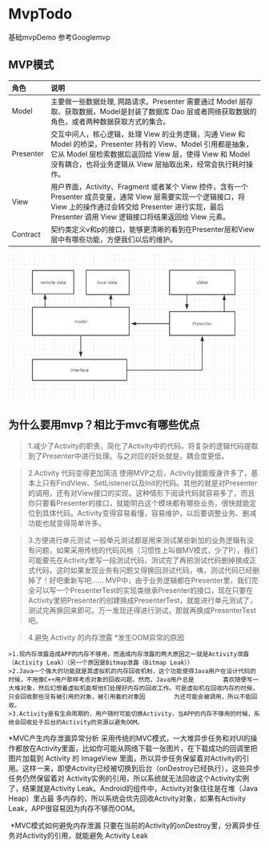 # MvpTodo
基础mvpDemo 参考Googlemvp




## MVP模式

| 角色 | 说明 |
|:------------- |:------------- |
| Model | 主要做一些数据处理, 网路请求。Presenter 需要通过 Model 层存取、获取数据，Model是封装了数据库 Dao 层或者网络获取数据的角色，或者两种数据获取方式的集合。 |
| Presenter | 交互中间人，核心逻辑，处理 View 的业务逻辑，沟通 View 和 Model 的桥梁，Presenter 持有的 View、Model 引用都是抽象，它从 Model 层检索数据后返回给 View 层，使得 View 和 Model 没有耦合，也将业务逻辑从 View 层抽取出来，经常会执行耗时操作。 |
| View | 用户界面，Activity、Fragment 或者某个 View 控件，含有一个 Presenter 成员变量，通常 View 层需要实现一个逻辑接口，将 View 上的操作通过会转交给 Presenter 进行实现，最后 Presenter 调用 View 逻辑接口将结果返回给 View 元素。 |
|Contract| 契约类定义v和p的接口，能够更清晰的看到在Presenter层和View层中有哪些功能，方便我们以后的维护。|



![image](https://github.com/wang2016215/MvpTodo/blob/master/screenshots/20180105103858.png)

## 为什么要用mvp？相比于mvc有哪些优点
>1.减少了Activity的职责，简化了Activity中的代码，将复杂的逻辑代码提取到了Presenter中进行处理。与之对应的好处就是，耦合度更低，

>2.Activity 代码变得更加简洁
  使用MVP之后，Activity就能瘦身许多了，基本上只有FindView、SetListener以及Init的代码。其他的就是对Presenter的调用，还有对View接口的实现。这种情形下阅读代码就容易多了，而且你只要看Presenter的接口，就能明白这个模块都有哪些业务，很快就能定位到具体代码。Activity变得容易看懂，容易维护，以后要调整业务、删减功能也就变得简单许多。

>3.方便进行单元测试
  一般单元测试都是用来测试某些新加的业务逻辑有没有问题，如果采用传统的代码风格（习惯性上叫做MV模式，少了P），我们可能要先在Activity里写一段测试代码，测试完了再把测试代码删掉换成正式代码，这时如果发现业务有问题又得换回测试代码，咦，测试代码已经删掉了！好吧重新写吧……
MVP中，由于业务逻辑都在Presenter里，我们完全可以写一个PresenterTest的实现类继承Presenter的接口，现在只要在Activity里把Presenter的创建换成PresenterTest，就能进行单元测试了，测试完再换回来即可。万一发现还得进行测试，那就再换成PresenterTest吧。

>4.避免 Activity 的内存泄露
  *发生OOM异常的原因
  
    >1.现内存泄露造成APP的内存不够用，而造成内存泄露的两大原因之一就是Activity泄露（Activity Leak）（另一个原因是Bitmap泄露（Bitmap Leak））
    >2.Java一个强大的功能就是其虚拟机的内存回收机制，这个功能使得Java用户在设计代码的时候，不用像C++用户那样考虑对象的回收问题。然而，Java用户总是        喜欢随便写一大堆对象，然后幻想着虚拟机能帮他们处理好内存的回收工作。可是虚拟机在回收内存的时候，只会回收那些没有被引用的对象，被引用着的对象因        为还可能会被调用，所以不能回收。
    >3.Activity是有生命周期的，用户随时可能切换Activity，当APP的内存不够用的时候，系统会回收处于后台的Activity的资源以避免OOM。
  
  *MVC产生内存泄漏异常分析
    采用传统的MVC模式，一大堆异步任务和对UI的操作都放在Activity里面，比如你可能从网络下载一张图片，在下载成功的回调里把图片加载到 Activity 的         ImageView 里面，所以异步任务保留着对Activity的引用。这样一来，即使Activity已经被切换到后台（onDestroy已经执行），这些异步任务仍然保留着对         Activity实例的引用，所以系统就无法回收这个Activity实例了，结果就是Activity Leak。Android的组件中，Activity对象往往是在堆（Java Heap）里占最     多内存的，所以系统会优先回收Activity对象，如果有Activity Leak，APP很容易因为内存不够而OOM。
  
  *MVC模式如何避免内存泄漏
    只要在当前的Activity的onDestroy里，分离异步任务对Activity的引用，就能避免 Activity Leak
  
  
